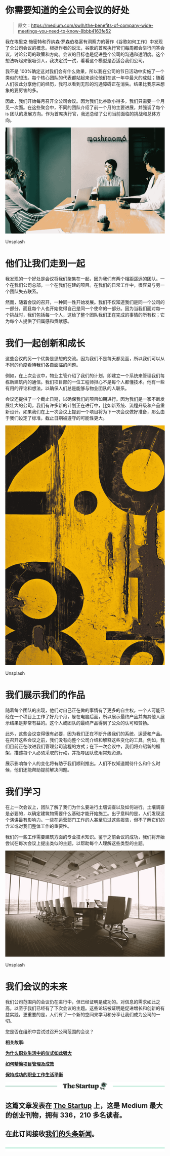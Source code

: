 # 你需要知道的全公司会议的好处

> 原文：<https://medium.com/swlh/the-benefits-of-company-wide-meetings-you-need-to-know-8bbb4163fe52>

我在埃里克·施密特和乔纳森·罗森伯格富有洞察力的著作《谷歌如何工作》中发现了全公司会议的概念。根据作者的说法，谷歌的首席执行官们每周都会举行问答会议，讨论公司的政策和方向。会议的目标也是促进整个公司的沟通和透明度。这个想法听起来很吸引人，我决定试一试，看看这个模型是否适合我们公司。

我不是 100%确定这对我们会有什么效果，所以我在公司的节日活动中实施了一个类似的想法。每个核心团队的代表都站起来谈论他们在这一年中最大的成就；随着人们彼此分享他们的经历，我可以看到无形的沟通障碍正在消失。结果比我原来想象的要厉害的多。

因此，我们开始每月召开全公司会议。因为我们比谷歌小得多，我们只需要一个月见一次面。在这些聚会中，不同的团队介绍了前一个月的主要进展，并强调了每个 is 团队的发展方向。作为首席执行官，我还总结了公司当前面临的挑战和总体方向。

![](img/ae61bb217cadb55760d240a254820d08.png)

Unsplash

# 他们让我们走到一起

我发现的一个好处是会议将我们聚集在一起，因为我们有两个相距遥远的团队。一个在我们公司总部，一个在我们在建的项目。在我们的日常工作中，很容易与另一个团队失去联系。

然而，随着会议的召开，一种同一性开始发展。我们不仅知道我们是同一个公司的一部分，而且每个人也开始觉得自己是同一个使命的一部分。因为当我们面对每一个挑战时，我们包括每一个人，这给了整个团队我们正在完成的事情的所有权；它为每个人提供了归属感和贡献感。

# 我们一起创新和成长

这些会议的另一个优势是思想的交流。因为我们不是每天都见面，所以我们可以从不同的角度看待我们各自面临的问题。

例如，在上次会议中，物业主管介绍了我们的计划，即建立一个系统来管理我们每栋新建筑内的通信。我们项目部的一位工程师担心不是每个人都懂技术。他有一些有用的评论和想法，以确保人们总是能够与物业团队的人联系。

会议还提供了一个截止日期，以确保我们的项目如期进行。因为我们是一家不断发展壮大的公司，我们有许多新的计划正在进行中，比如新系统、流程升级和产品重新设计。如果我们在上一次会议上提到一个项目将为下一次会议做好准备，那么由于我们设定了标准，截止日期被遵守的可能性更大。

![](img/95e79e457d7c73628824853004cee3fd.png)

Unsplash

# 我们展示我们的作品

随着每个团队的出现，他们对自己正在做的事情有了更多的自主权。一个人可能已经在一个项目上工作了好几个月，躲在电脑后面，所以展示最终产品并向其他人展示结果是非常有益的。这个人或团队的最终产品得到了公众的认可和赞扬。

此外，这些会议变得很有必要，因为我们正在不断升级我们的系统、运营和产品。在召开这些会议之前，我们没有向整个公司介绍和解释这些变化的工具。例如，我们目前正在改进我们管理公司流程的方式；在下一次会议中，我们将介绍新的框架，描述每个人必须采取的行动，并指导团队使用常规资源。

展示影响每个人的变化将有助于我们顺利推出。人们不仅知道期待什么和什么时候，他们还能帮助提前解决问题。

# 我们学习

在上一次会议上，团队了解了我们为什么要进行土壤调查以及如何进行。土壤调查是必要的，以确定建筑物需要什么基础才能开始施工。出乎意料的是，人们发现这个演讲最有影响力。一些在运营部门工作的人甚至见过这些报告，但不了解它们的含义或对我们整体工作的重要性。

我们的一些工作需要建筑方面的专业技术知识。鉴于之前会议的成功，我们将开始尝试在每次会议上提出类似的主题，以帮助每个人理解这些类型的主题。

![](img/a716c08d2e14d79563cd87a7c1fbdc0a.png)

Unsplash

# 我们会议的未来

我们公司范围内的会议仍在进行中，但已经证明是成功的。对信息的需求如此之高，以至于我们已经有了下次会议的主题。这些论坛被证明是促进增长和创新的有益实践，更重要的是，人们有了一个新的空间来学习和分享让我们成为公司的一切。

您是否在组织中尝试过召开公司范围的会议？

**相关故事:**

[**为什么职业生活中的仪式如此强大**](/swlh/why-rituals-in-your-professional-life-are-so-powerful-ae4047271b7a)

[**如何精简项目管理及成效**](/swlh/how-to-streamline-project-management-and-effectiveness-e4eb93076b53)

[**保持成功的职业工作生活平衡**](/startup-grind/maintaining-a-successful-professional-work-life-balance-4119bb0119ef)

[![](img/308a8d84fb9b2fab43d66c117fcc4bb4.png)](https://medium.com/swlh)

## 这篇文章发表在 [The Startup](https://medium.com/swlh) 上，这是 Medium 最大的创业刊物，拥有 336，210 多名读者。

## 在此订阅接收[我们的头条新闻](http://growthsupply.com/the-startup-newsletter/)。

[![](img/b0164736ea17a63403e660de5dedf91a.png)](https://medium.com/swlh)